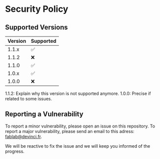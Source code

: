 # Security Policy

## Supported Versions

| Version | Supported          |
| ------- | ------------------ |
| 1.1.x   | :white_check_mark: |
| 1.1.2   | :x:                |
| 1.1.0   | :white_check_mark: |
| 1.0.x   | :white_check_mark: |
| 1.0.0   | :x:                |

1.1.2: Explain why this version is not supported anymore.
1.0.0: Precise if related to some issues.

## Reporting a Vulnerability

To report a minor vulnerability, please open an issue on this repository. To report a major vulnerability, please send an email to this adress: <fablab@devinci.fr>.

We will be reactive to fix the issue and we will keep you informed of the progress.
